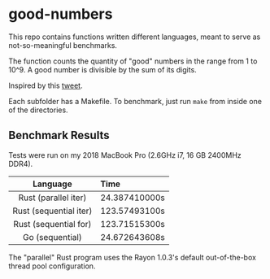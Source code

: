 # good-numbers
This repo contains functions written different languages, meant to serve as not-so-meaningful benchmarks.

The function counts the quantity of "good" numbers in the range from 1 to 10^9.
A good number is divisible by the sum of its digits.

Inspired by this [tweet](https://twitter.com/risboo6909/status/1075054497758629888).

Each subfolder has a Makefile.
To benchmark, just run `make` from inside one of the directories.

## Benchmark Results
Tests were run on my 2018 MacBook Pro (2.6GHz i7, 16 GB 2400MHz DDR4). 

| Language               | Time          |
|:----------------------:|:------------- |
| Rust (parallel iter)   | 24.387410000s |
| Rust (sequential iter) | 123.57493100s |
| Rust (sequential for)  | 123.71515300s |
| Go (sequential)        | 24.672643608s |

The "parallel" Rust program uses the Rayon 1.0.3's default out-of-the-box thread pool configuration.

